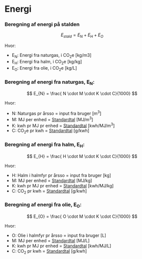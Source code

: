 # **Energi**

### **Beregning af energi på stalden** 

$$ E_{stald} = E_{N} + E_{H} + E_{O} $$

Hvor: 

 * E<sub>N</sub>: Energi fra naturgas, i CO<sub>2</sub>e [kg/m3]
 * E<sub>H</sub>: Energi fra halm, i CO<sub>2</sub>e [kg/kg]
 * E<sub>O</sub>: Energi fra olie, i CO<sub>2</sub>e [kg/L]

### **Beregning af energi fra naturgas, E<sub>N</sub>:** 

$$ E_{N} = \frac{ N \cdot M \cdot K \cdot C}{1000} $$


Hvor: 

 * N: Naturgas pr årsso = input fra bruger [m<sup>3</sup>]
 * M: MJ per enhed = [Standardtal](https://seges.sharepoint.com/:x:/r/sites/SAFprojeketet/_layouts/15/Doc.aspx?sourcedoc=%7B55DC573E-DF3A-4BB4-BA90-49438C005785%7D&file=Formler%20til%20PORK%202.0%20med%20foderberegner.xlsx&activeCell=%27Konv.-Inddata%27!I26&action=embedview) [MJ/m<sup>3</sup>]
 * K: kwh pr MJ pr enhed = [Standardtal](https://seges.sharepoint.com/:x:/r/sites/SAFprojeketet/_layouts/15/Doc.aspx?sourcedoc=%7B55DC573E-DF3A-4BB4-BA90-49438C005785%7D&file=Formler%20til%20PORK%202.0%20med%20foderberegner.xlsx&activeCell=%27Konv.-Inddata%27!J26&action=embedview) [kwh/MJ/m<sup>3</sup>]
 * C: CO<sub>2</sub>e pr kwh = [Standardtal](https://seges.sharepoint.com/:x:/r/sites/SAFprojeketet/_layouts/15/Doc.aspx?sourcedoc=%7B55DC573E-DF3A-4BB4-BA90-49438C005785%7D&file=Formler%20til%20PORK%202.0%20med%20foderberegner.xlsx&activeCell=%27Konv.-Inddata%27!L26&action=embedview) [g/kwh]

### **Beregning af energi fra halm, E<sub>H</sub>:** 

$$ E_{H} = \frac{ H \cdot M \cdot K \cdot C}{1000} $$

Hvor: 

 * H: Halm i halmfyr pr årsso = input fra bruger [kg]
 * M: MJ per enhed = [Standardtal](https://seges.sharepoint.com/:x:/r/sites/SAFprojeketet/_layouts/15/Doc.aspx?sourcedoc=%7B55DC573E-DF3A-4BB4-BA90-49438C005785%7D&file=Formler%20til%20PORK%202.0%20med%20foderberegner.xlsx&activeCell=%27Konv.-Inddata%27!I27&action=embedview) [MJ/kg]
 * K: kwh pr MJ pr enhed = [Standardtal](https://seges.sharepoint.com/:x:/r/sites/SAFprojeketet/_layouts/15/Doc.aspx?sourcedoc=%7B55DC573E-DF3A-4BB4-BA90-49438C005785%7D&file=Formler%20til%20PORK%202.0%20med%20foderberegner.xlsx&activeCell=%27Konv.-Inddata%27!J27&action=embedview) [kwh/MJ/kg]
 * C: CO<sub>2</sub> pr kwh = [Standardtal](https://seges.sharepoint.com/:x:/r/sites/SAFprojeketet/_layouts/15/Doc.aspx?sourcedoc=%7B55DC573E-DF3A-4BB4-BA90-49438C005785%7D&file=Formler%20til%20PORK%202.0%20med%20foderberegner.xlsx&activeCell=%27Konv.-Inddata%27!L27&action=embedview) [g/kwh]

 ### **Beregning af energi fra olie, E<sub>O</sub>:** 

$$ E_{O} = \frac{ O \cdot M \cdot K \cdot C}{1000} $$

Hvor: 

 * O: Olie i halmfyr pr årsso  = input fra bruger [L]
 * M: MJ per enhed = [Standardtal](https://seges.sharepoint.com/:x:/r/sites/SAFprojeketet/_layouts/15/Doc.aspx?sourcedoc=%7B55DC573E-DF3A-4BB4-BA90-49438C005785%7D&file=Formler%20til%20PORK%202.0%20med%20foderberegner.xlsx&activeCell=%27Konv.-Inddata%27!I28&action=embedview) [MJ/L]
 * K: kwh pr MJ pr enhed = [Standardtal](https://seges.sharepoint.com/:x:/r/sites/SAFprojeketet/_layouts/15/Doc.aspx?sourcedoc=%7B55DC573E-DF3A-4BB4-BA90-49438C005785%7D&file=Formler%20til%20PORK%202.0%20med%20foderberegner.xlsx&activeCell=%27Konv.-Inddata%27!J28&action=embedview) [kwh/MJ/L]
 * C: CO<sub>2</sub> pr kwh = [Standardtal](https://seges.sharepoint.com/:x:/r/sites/SAFprojeketet/_layouts/15/Doc.aspx?sourcedoc=%7B55DC573E-DF3A-4BB4-BA90-49438C005785%7D&file=Formler%20til%20PORK%202.0%20med%20foderberegner.xlsx&activeCell=%27Konv.-Inddata%27!L28&action=embedview) [g/kwh]




